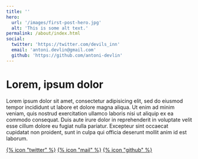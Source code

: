 ```yaml
---
title: ''
hero:
  url: '/images/first-post-hero.jpg'
  alt: 'This is some alt text.'
permalink: /about/index.html
social:
  twitter: 'https://twitter.com/devils_inn'
  email: 'antoni.devlin@gmail.com'
  github: 'https://github.com/antoni-devlin'
---
```


# Lorem, ipsum dolor

Lorem ipsum dolor sit amet, consectetur adipisicing elit, sed do eiusmod tempor incididunt ut labore et dolore magna aliqua. Ut enim ad minim veniam, quis nostrud exercitation ullamco laboris nisi ut aliquip ex ea commodo consequat. Duis aute irure dolor in reprehenderit in voluptate velit esse cillum dolore eu fugiat nulla pariatur. Excepteur sint occaecat cupidatat non proident, sunt in culpa qui officia deserunt mollit anim id est laborum.

[{% icon "twitter"  %}]({{social.twitter}})
[{% icon "mail"  %}](mailto:{{social.email}})
[{% icon "github"  %}]({{social.github}})